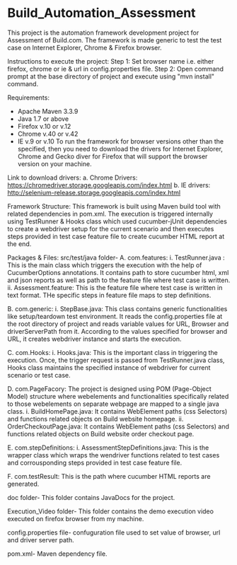 # Build_Automation_Assessment
This project is the automation framework development project for Assessment of Build.com.
The framework is made generic to test the test case on Internet Explorer, Chrome & Firefox browser.

Instructions to execute the project:
Step 1: Set browser name i.e. either firefox, chrome or ie & url in config.properties file.
Step 2: Open command prompt at the base directory of project and execute using "mvn install" command.

Requirements:
- Apache Maven 3.3.9
- Java 1.7 or above
- Firefox v.10 or v.12
- Chrome v.40 or v.42
- IE v.9 or v.10
To run the framework for browser versions other than the specified, then you need to download the drivers for Internet Explorer, Chrome and Gecko
diver for Firefox that will support the browser version on your machine.

Link to download drivers: 
a. Chrome Drivers: https://chromedriver.storage.googleapis.com/index.html
b. IE drivers: http://selenium-release.storage.googleapis.com/index.html

Framework Structure:
This framework is built using Maven build tool with related dependencies in pom.xml.
The execution is triggered internally using TestRunner & Hooks class which used cucumber-jUnit dependencies to create a webdriver setup for the current
scenario and then executes steps provided in test case feature file to create cucumber HTML report at the end.

Packages & Files:
src/test/java folder- 
A. com.features:
  i. TestRunner.java : This is the main class which triggers the execution with the help of CucumberOptions annotations. It contains path
                       to store cucumber html, xml and json reports as well as path to the feature file where test case is written.
  ii. Assessment.feature: This is the feature file where test case is written in text format. THe specific steps in feature file maps to
                        step definitions.

B. com.generic:
   i. StepBase.java: This class contains generic functionalities like setup/teardown test environment. It reads the config.properties
                     file at the root directory of project and reads variable values for URL, Browser and driverServerPath from it.
                     According to the values specified for browser and URL, it creates webdriver instance and starts the execution.

C. com.Hooks:
    i. Hooks.java: This is the important class in triggering the execution. Once, the trigger request is passed from TestRunner.java class,
                   Hooks class maintains the specified instance of webdriver for current scenario or test case.

D. com.PageFacory: The project is designed using POM (Page-Object Model) structure where webelements and functionalities specifically related
                    to those webelements on separate webpage are mapped to a single java class.
    i. BuildHomePage.java: It contains WebElement paths (css Selectors) and functions related objects on Build website homepage.
    ii. OrderCheckoutPage.java: It contains WebElement paths (css Selectors) and functions related objects on Build website order checkout page.
    
E. com.stepDefinitions:
    i. AssessmentStepDefinitions.java: This is the wrapper class which wraps the wendriver functions related to test cases and corrousponding 
                                       steps provided in test case feature file.
                                       
F. com.testResult: This is the path where cucumber HTML reports are generated.

doc folder-
This folder contains JavaDocs for the project.

Execution_Video folder-
This folder contains the demo execution video executed on firefox browser from my machine.

config.properties file-
confuguration file used to set value of browser, url and driver server path.

pom.xml-
Maven dependency file.
